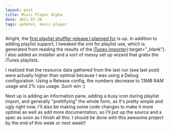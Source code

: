 ```yaml
---
layout: post
title: Music Player Alpha
date: 2011-07-30
tags: updates, music-player
---
```


Alright, the <a href="projects.php?project=6">first playlist shuffler release I planned for</a> is up. In addition to adding playlist support, I tweaked the xml for playlist use, which is generated from reading the results of the [iTunes importer](http://www.ericdaugherty.com/dev/itunesexport/){:target="_blank"}. I also added an installer and a sort of messy set up wizard that grabs the iTunes playlists.

<!--more-->

I realized that the resource data gathered from the last run (see last post) were actually higher than optimal because I was using a Debug configuration. Using a Release config, the numbers decrease to 13MB RAM usage and 2% cpu usage. Such win :)

Next up is adding an information pane, adding a busy icon during playlist import, and generally "prettifying" the whole form, as it's pretty simple and ugly right now. I'll also be making some code changes to make it more optimal as well as add more documentation, so I'll put up the source and a spec as soon as I finish all this. I should be done with this awesome project by the end of this week or next week!!